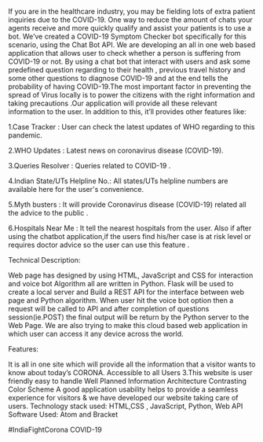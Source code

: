 
If you are in the healthcare industry, you may be fielding lots of extra patient inquiries due to the COVID-19. One way to reduce the
amount of chats your agents receive and more quickly qualify and assist your patients is to use a bot. We’ve created a COVID-19 Symptom 
Checker bot specifically for this scenario, using the Chat Bot API. We are developing an all in one web based application that allows
user to check whether a person is suffering from COVID-19 or not. By using a chat bot that interact with users and ask some predefined 
question regarding to their health , previous travel history and some other questions to diagnose COVID-19 and at the end tells the 
probability of having COVID-19.The most important factor in preventing the spread of Virus locally is to power the citizens with the 
right information and taking precautions .Our application will provide all these relevant information to the user.
In addition to this, it’ll provides other features like:

1.Case Tracker : User can check the latest updates of WHO regarding to this pandemic.

2.WHO Updates : Latest news on coronavirus disease (COVID-19).

3.Queries Resolver : Queries related to COVID-19 .

4.Indian State/UTs Helpline No.: All states/UTs helpline numbers are available here for the user's convenience.

5.Myth busters : It will provide Coronavirus disease (COVID-19) related all the advice to the public .

6.Hospitals Near Me : It tell the nearest hospitals from the user. Also if after using the chatbot application,if the users find his/her case is at risk level or requires doctor advice so the user can use this feature .

Technical Description:

Web page has designed by using HTML, JavaScript and CSS for interaction and voice bot Algorithm all are written in Python. Flask will be used to create a local server and Build a REST API for the interface between web page and Python algorithm. When user hit the voice bot option then a request will be called to API and after completion of questions session(ie.POST) the final output will be return by the Python server to the Web Page. We are also trying to make this cloud based web application in which user can access it any device across the world.

Features:

It is all in one site which will provide all the information that a visitor wants to know about today’s CORONA.
Accessible to all Users
3.This website is user friendly easy to handle
Well Planned Information Architecture
Contrasting Color Scheme A good application usability helps to provide a seamless experience for visitors & we have developed our website taking care of users.
Technology stack used: HTML,CSS , JavaScript, Python, Web API Software Used: Atom and Bracket

#IndiaFightCorona COVID-19
